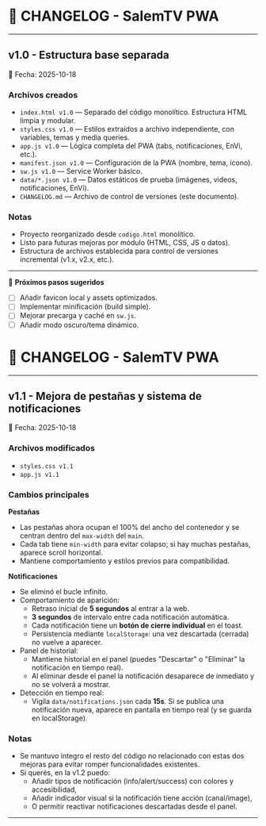 # 🧾 CHANGELOG - SalemTV PWA

---

## v1.0 - Estructura base separada
📅 Fecha: 2025-10-18

### Archivos creados
- `index.html v1.0` — Separado del código monolítico. Estructura HTML limpia y modular.
- `styles.css v1.0` — Estilos extraídos a archivo independiente, con variables, temas y media queries.
- `app.js v1.0` — Lógica completa del PWA (tabs, notificaciones, EnVi, etc.).
- `manifest.json v1.0` — Configuración de la PWA (nombre, tema, ícono).
- `sw.js v1.0` — Service Worker básico.
- `data/*.json v1.0` — Datos estáticos de prueba (imágenes, videos, notificaciones, EnVi).
- `CHANGELOG.md` — Archivo de control de versiones (este documento).

### Notas
- Proyecto reorganizado desde `codigo.html` monolítico.
- Listo para futuras mejoras por módulo (HTML, CSS, JS o datos).
- Estructura de archivos establecida para control de versiones incremental (v1.x, v2.x, etc.).

---

🧩 **Próximos pasos sugeridos**
- [ ] Añadir favicon local y assets optimizados.
- [ ] Implementar minificación (build simple).
- [ ] Mejorar precarga y caché en `sw.js`.
- [ ] Añadir modo oscuro/tema dinámico.

# 🧾 CHANGELOG - SalemTV PWA

---

## v1.1 - Mejora de pestañas y sistema de notificaciones
📅 Fecha: 2025-10-18

### Archivos modificados
- `styles.css v1.1`
- `app.js v1.1`

### Cambios principales
**Pestañas**
- Las pestañas ahora ocupan el 100% del ancho del contenedor y se centran dentro del `max-width` del `main`.
- Cada tab tiene `min-width` para evitar colapso; si hay muchas pestañas, aparece scroll horizontal.
- Mantiene comportamiento y estilos previos para compatibilidad.

**Notificaciones**
- Se eliminó el bucle infinito.
- Comportamiento de aparición:
  - Retraso inicial de **5 segundos** al entrar a la web.
  - **3 segundos** de intervalo entre cada notificación automática.
  - Cada notificación tiene un **botón de cierre individual** en el toast.
  - Persistencia mediante `localStorage`: una vez descartada (cerrada) no vuelve a aparecer.
- Panel de historial:
  - Mantiene historial en el panel (puedes "Descartar" o "Eliminar" la notificación en tiempo real).
  - Al eliminar desde el panel la notificación desaparece de inmediato y no se volverá a mostrar.
- Detección en tiempo real:
  - Vigila `data/notifications.json` cada **15s**. Si se publica una notificación nueva, aparece en pantalla en tiempo real (y se guarda en localStorage).

### Notas
- Se mantuvo íntegro el resto del código no relacionado con estas dos mejoras para evitar romper funcionalidades existentes.
- Si querés, en la v1.2 puedo:
  - Añadir tipos de notificación (info/alert/success) con colores y accesibilidad,
  - Añadir indicador visual si la notificación tiene acción (canal/image),
  - O permitir reactivar notificaciones descartadas desde el panel.

---

